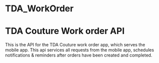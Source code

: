 # TDA_WorkOrder
# TDA Couture Work order API

This is the API for the TDA Couture work order app, which serves the mobile app.
This api services all requests from the mobile app, schedules notifications & reminders after orders have been created and completed.
